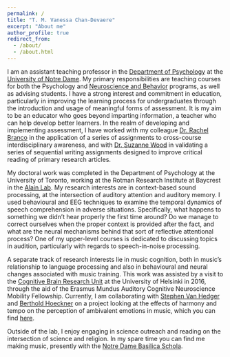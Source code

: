 ```yaml
---
permalink: /
title: "T. M. Vanessa Chan-Devaere"
excerpt: "About me"
author_profile: true
redirect_from: 
  - /about/
  - /about.html
---
```


I am an assistant teaching professor in the [Department of Psychology](https://psychology.nd.edu/people/faculty/vanessa-chan/) at the [University of Notre Dame](https://www.nd.edu/). My primary responsibilities are teaching courses for both the Psychology and [Neuroscience and Behavior](https://neuroscienceandbehavior.nd.edu/) programs, as well as advising students. I have a strong interest and commitment in education, particularly in improving the learning process for undergraduates through the introduction and usage of meaningful forms of assessment. It is my aim to be an educator who goes beyond imparting information, a teacher who can help develop better learners. In the realm of developing and implementing assessment, I have worked with my colleague [Dr. Rachel Branco](https://chemistry.nd.edu/people/rachel-branco/) in the application of a series of assignments to cross-course interdisciplinary awareness, and with [Dr. Suzanne Wood](http://www.suzannewoodphd.com/) in validating a series of sequential writing assignments designed to improve critical reading of primary research articles.

My doctoral work was completed in the Department of Psychology at the University of Toronto, working at the Rotman Research Institute at Baycrest in the [Alain Lab](https://www.rotman-baycrest.on.ca/sp/index.php/alain-lab/). My research interests are in context-based sound processing, at the intersection of auditory attention and auditory memory. I used behavioural and EEG techniques to examine the temporal dynamics of speech comprehension in adverse situations. Specifically, what happens to something we didn’t hear properly the first time around? Do we manage to correct ourselves when the proper context is provided after the fact, and what are the neural mechanisms behind that sort of reflective attentional process? One of my upper-level courses is dedicated to discussing topics in audition, particularly with regards to speech-in-noise processing.

A separate track of research interests lie in music cognition, both in music’s relationship to language processing and also in behavioural and neural changes associated with music training. This work was assisted by a visit to the [Cognitive Brain Research Unit](https://www.helsinki.fi/en/researchgroups/cognitive-brain-research-unit) at the University of Helsinki in 2016, through the aid of the Erasmus Mundus Auditory Cognitive Neuroscience Mobility Fellowship. Currently, I am collaborating with [Stephen Van Hedger](http://svanhedger.github.io/) and [Berthold Hoeckner](https://music.nd.edu/people/faculty/berthold-hoeckner/) on a project looking at the effects of harmony and tempo on the perception of ambivalent emotions in music, which you can find [here](https://psyarxiv.com/jmq3w/).

Outside of the lab, I enjoy engaging in science outreach and reading on the intersection of science and religion. In my spare time you can find me making music, presently with the [Notre Dame Basilica Schola](https://basilicaschola.nd.edu/).

